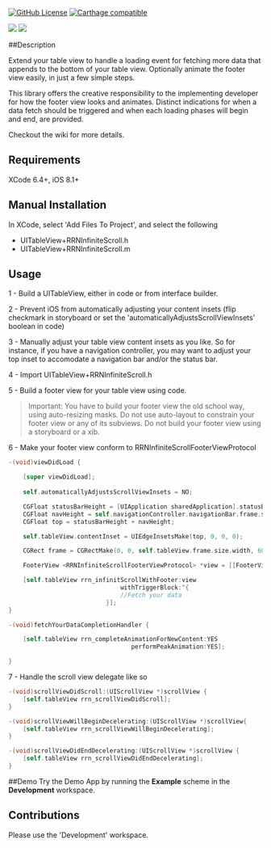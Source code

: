 [![GitHub License](https://img.shields.io/badge/license-MIT-lightgrey.svg)](https://raw.githubusercontent.com/rob-nash/InfiniteScroll/master/Licence.md)
[![Carthage compatible](https://img.shields.io/badge/Carthage-compatible-4BC51D.svg?style=flat)](https://github.com/Carthage/Carthage)

![](http://i.imgur.com/iHGMhrk.gif?1)
![](http://i.imgur.com/OBRO1Kl.gif?1)

##Description

Extend your table view to handle a loading event for fetching more data that appends to the bottom of your table view. Optionally animate the footer view easily, in just a few simple steps.

This library offers the creative responsibility to the implementing developer for how the footer view looks and animates. Distinct indications for when a data fetch should be triggered and when each loading phases will begin and end, are provided.

Checkout the wiki for more details.

## Requirements
XCode 6.4+, iOS 8.1+

## Manual Installation
In XCode, select 'Add Files To Project', and select the following

* UITableView+RRNInfiniteScroll.h
* UITableView+RRNInfiniteScroll.m

## Usage
1 - Build a UITableView, either in code or from interface builder.

2 - Prevent iOS from automatically adjusting your content insets (flip checkmark in storyboard or set the 'automaticallyAdjustsScrollViewInsets' boolean in code)

3 - Manually adjust your table view content insets as you like. So for instance, if you have a navigation controller, you may want to adjust your top inset to accomodate a navigation bar and/or the status bar.

4 - Import UITableView+RRNInfiniteScroll.h

5 - Build a footer view for your table view using code.

>Important: You have to build your footer view the old school way, using auto-resizing masks. Do not use auto-layout to constrain your footer view or any of its subviews. Do not build your footer view using a storyboard or a xib.

6 - Make your footer view conform to RRNInfiniteScrollFooterViewProtocol

```objective-c
-(void)viewDidLoad {

    [super viewDidLoad];
    
    self.automaticallyAdjustsScrollViewInsets = NO;

    CGFloat statusBarHeight = [UIApplication sharedApplication].statusBarFrame.size.height;
    CGFloat navHeight = self.navigationController.navigationBar.frame.size.height;
    CGFloat top = statusBarHeight + navHeight;

    self.tableView.contentInset = UIEdgeInsetsMake(top, 0, 0, 0);

    CGRect frame = CGRectMake(0, 0, self.tableView.frame.size.width, 60.0f);

    FooterView <RRNInfiniteScrollFooterViewProtocol> *view = [[FooterView alloc] initWithFrame:frame];

    [self.tableView rrn_infinitScrollWithFooter:view
                               withTriggerBlock:^{
                               //Fetch your data
                           }];
}

-(void)fetchYourDataCompletionHandler {

    [self.tableView rrn_completeAnimationForNewContent:YES
                                  performPeakAnimation:YES];

}
```

7 - Handle the scroll view delegate like so

```objective-c
-(void)scrollViewDidScroll:(UIScrollView *)scrollView {
    [self.tableView rrn_scrollViewDidScroll];
}

-(void)scrollViewWillBeginDecelerating:(UIScrollView *)scrollView{
    [self.tableView rrn_scrollViewWillBeginDecelerating];
}

-(void)scrollViewDidEndDecelerating:(UIScrollView *)scrollView {
    [self.tableView rrn_scrollViewDidEndDecelerating];
}
```

##Demo
Try the Demo App by running the **Example** scheme in the **Development** workspace.

## Contributions
Please use the 'Development' workspace.